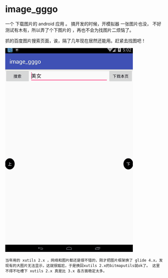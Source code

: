 # image_gggo
一个 下载图片的 android 应用 。
搞开发的时候，开模拟器  一张图片也没， 不好测试有木有，所以弄了个下图片的 ，再也不会为找图片二烦恼了。

抓的百度图片搜索页面，诶，隔了几年现在居然还能用。赶紧去找图吧！



![avatar](https://github.com/hu5712022/image_gggo/blob/master/img_demo.gif)



    当年用的 xutils 2.x ，网络和图片都还是很不错的，刚才把图片框架换了 glide 4.x，发现有的大图片无法显示，这就很尴尬，于是换回xutils 2.x的bitmaputils就ok了。 这里不得不吐槽下 xutils 2.x 真是比 3.x 各方面稳定太多。
